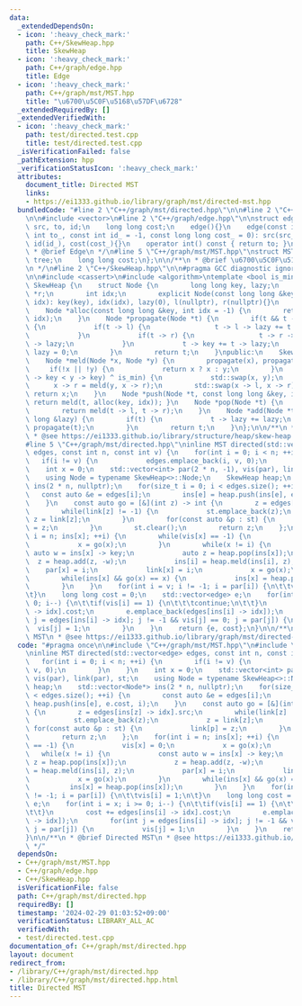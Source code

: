 ```yaml
---
data:
  _extendedDependsOn:
  - icon: ':heavy_check_mark:'
    path: C++/SkewHeap.hpp
    title: SkewHeap
  - icon: ':heavy_check_mark:'
    path: C++/graph/edge.hpp
    title: Edge
  - icon: ':heavy_check_mark:'
    path: C++/graph/mst/MST.hpp
    title: "\u6700\u5C0F\u5168\u57DF\u6728"
  _extendedRequiredBy: []
  _extendedVerifiedWith:
  - icon: ':heavy_check_mark:'
    path: test/directed.test.cpp
    title: test/directed.test.cpp
  _isVerificationFailed: false
  _pathExtension: hpp
  _verificationStatusIcon: ':heavy_check_mark:'
  attributes:
    document_title: Directed MST
    links:
    - https://ei1333.github.io/library/graph/mst/directed-mst.hpp
  bundledCode: "#line 2 \"C++/graph/mst/directed.hpp\"\n\n#line 2 \"C++/graph/mst/MST.hpp\"\
    \n\n#include <vector>\n#line 2 \"C++/graph/edge.hpp\"\n\nstruct edge {\n    int\
    \ src, to, id;\n    long long cost;\n    edge(){}\n    edge(const int src_, const\
    \ int to_, const int id_ = -1, const long long cost_ = 0): src(src_), to(to_),\
    \ id(id_), cost(cost_){}\n    operator int() const { return to; }\n};\n\n/**\n\
    \ * @brief Edge\n */\n#line 5 \"C++/graph/mst/MST.hpp\"\nstruct MST {\n    std::vector<edge>\
    \ tree;\n    long long cost;\n};\n\n/**\n * @brief \u6700\u5C0F\u5168\u57DF\u6728\
    \n */\n#line 2 \"C++/SkewHeap.hpp\"\n\n#pragma GCC diagnostic ignored \"-Wreorder\"\
    \n\n#include <cassert>\n#include <algorithm>\ntemplate <bool is_min = true> struct\
    \ SkewHeap {\n    struct Node {\n        long long key, lazy;\n        Node *l,\
    \ *r;\n        int idx;\n        explicit Node(const long long &key, const int\
    \ idx): key(key), idx(idx), lazy(0), l(nullptr), r(nullptr){}\n    };\nprivate:\n\
    \    Node *alloc(const long long &key, int idx = -1) {\n        return new Node(key,\
    \ idx);\n    }\n    Node *propagate(Node *t) {\n        if(t && t -> lazy != 0)\
    \ {\n            if(t -> l) {\n                t -> l -> lazy += t -> lazy;\n\
    \            }\n            if(t -> r) {\n                t -> r -> lazy += t\
    \ -> lazy;\n            }\n            t -> key += t -> lazy;\n            t ->\
    \ lazy = 0;\n        }\n        return t;\n    }\npublic:\n    SkewHeap(){}\n\
    \    Node *meld(Node *x, Node *y) {\n        propagate(x), propagate(y);\n   \
    \     if(!x || !y) {\n            return x ? x : y;\n        }\n        if((x\
    \ -> key < y -> key) ^ is_min) {\n            std::swap(x, y);\n        }\n  \
    \      x -> r = meld(y, x -> r);\n        std::swap(x -> l, x -> r);\n       \
    \ return x;\n    }\n    Node *push(Node *t, const long long &key, int idx = -1){\
    \ return meld(t, alloc(key, idx)); }\n    Node *pop(Node *t) {\n        assert(t);\n\
    \        return meld(t -> l, t -> r);\n    }\n    Node *add(Node *t, const long\
    \ long &lazy) {\n        if(t) {\n            t -> lazy += lazy;\n           \
    \ propagate(t);\n        }\n        return t;\n    }\n};\n\n/**\n * @brief SkewHeap\n\
    \ * @see https://ei1333.github.io/library/structure/heap/skew-heap.hpp\n */\n\
    #line 5 \"C++/graph/mst/directed.hpp\"\ninline MST directed(std::vector<edge>\
    \ edges, const int n, const int v) {\n    for(int i = 0; i < n; ++i) {\n     \
    \   if(i != v) {\n            edges.emplace_back(i, v, 0);\n        }\n    }\n\
    \    int x = 0;\n    std::vector<int> par(2 * n, -1), vis(par), link(par), st;\n\
    \    using Node = typename SkewHeap<>::Node;\n    SkewHeap heap;\n    std::vector<Node*>\
    \ ins(2 * n, nullptr);\n    for(size_t i = 0; i < edges.size(); ++i) {\n     \
    \   const auto &e = edges[i];\n        ins[e] = heap.push(ins[e], e.cost, i);\n\
    \    }\n    const auto go = [&](int z) -> int {\n        z = edges[ins[z] -> idx].src;\n\
    \        while(link[z] != -1) {\n            st.emplace_back(z);\n           \
    \ z = link[z];\n        }\n        for(const auto &p : st) {\n            link[p]\
    \ = z;\n        }\n        st.clear();\n        return z;\n    };\n    for(int\
    \ i = n; ins[x]; ++i) {\n        while(vis[x] == -1) {\n            vis[x] = 0;\n\
    \            x = go(x);\n        }\n        while(x != i) {\n            const\
    \ auto w = ins[x] -> key;\n            auto z = heap.pop(ins[x]);\n          \
    \  z = heap.add(z, -w);\n            ins[i] = heap.meld(ins[i], z);\n        \
    \    par[x] = i;\n            link[x] = i;\n            x = go(x);\n        }\n\
    \        while(ins[x] && go(x) == x) {\n            ins[x] = heap.pop(ins[x]);\n\
    \        }\n    }\n    for(int i = v; i != -1; i = par[i]) {\n\t\tvis[i] = 1;\n\
    \t}\n    long long cost = 0;\n    std::vector<edge> e;\n    for(int i = x; i >=\
    \ 0; i--) {\n\t\tif(vis[i] == 1) {\n\t\t\tcontinue;\n\t\t}\n        cost += edges[ins[i]\
    \ -> idx].cost;\n        e.emplace_back(edges[ins[i] -> idx]);\n        for(int\
    \ j = edges[ins[i] -> idx]; j != -1 && vis[j] == 0; j = par[j]) {\n          \
    \  vis[j] = 1;\n        }\n    }\n    return {e, cost};\n}\n\n/**\n * @brief Directed\
    \ MST\n * @see https://ei1333.github.io/library/graph/mst/directed-mst.hpp\n */\n"
  code: "#pragma once\n\n#include \"C++/graph/mst/MST.hpp\"\n#include \"C++/SkewHeap.hpp\"\
    \ninline MST directed(std::vector<edge> edges, const int n, const int v) {\n \
    \   for(int i = 0; i < n; ++i) {\n        if(i != v) {\n            edges.emplace_back(i,\
    \ v, 0);\n        }\n    }\n    int x = 0;\n    std::vector<int> par(2 * n, -1),\
    \ vis(par), link(par), st;\n    using Node = typename SkewHeap<>::Node;\n    SkewHeap\
    \ heap;\n    std::vector<Node*> ins(2 * n, nullptr);\n    for(size_t i = 0; i\
    \ < edges.size(); ++i) {\n        const auto &e = edges[i];\n        ins[e] =\
    \ heap.push(ins[e], e.cost, i);\n    }\n    const auto go = [&](int z) -> int\
    \ {\n        z = edges[ins[z] -> idx].src;\n        while(link[z] != -1) {\n \
    \           st.emplace_back(z);\n            z = link[z];\n        }\n       \
    \ for(const auto &p : st) {\n            link[p] = z;\n        }\n        st.clear();\n\
    \        return z;\n    };\n    for(int i = n; ins[x]; ++i) {\n        while(vis[x]\
    \ == -1) {\n            vis[x] = 0;\n            x = go(x);\n        }\n     \
    \   while(x != i) {\n            const auto w = ins[x] -> key;\n            auto\
    \ z = heap.pop(ins[x]);\n            z = heap.add(z, -w);\n            ins[i]\
    \ = heap.meld(ins[i], z);\n            par[x] = i;\n            link[x] = i;\n\
    \            x = go(x);\n        }\n        while(ins[x] && go(x) == x) {\n  \
    \          ins[x] = heap.pop(ins[x]);\n        }\n    }\n    for(int i = v; i\
    \ != -1; i = par[i]) {\n\t\tvis[i] = 1;\n\t}\n    long long cost = 0;\n    std::vector<edge>\
    \ e;\n    for(int i = x; i >= 0; i--) {\n\t\tif(vis[i] == 1) {\n\t\t\tcontinue;\n\
    \t\t}\n        cost += edges[ins[i] -> idx].cost;\n        e.emplace_back(edges[ins[i]\
    \ -> idx]);\n        for(int j = edges[ins[i] -> idx]; j != -1 && vis[j] == 0;\
    \ j = par[j]) {\n            vis[j] = 1;\n        }\n    }\n    return {e, cost};\n\
    }\n\n/**\n * @brief Directed MST\n * @see https://ei1333.github.io/library/graph/mst/directed-mst.hpp\n\
    \ */"
  dependsOn:
  - C++/graph/mst/MST.hpp
  - C++/graph/edge.hpp
  - C++/SkewHeap.hpp
  isVerificationFile: false
  path: C++/graph/mst/directed.hpp
  requiredBy: []
  timestamp: '2024-02-29 01:03:52+09:00'
  verificationStatus: LIBRARY_ALL_AC
  verifiedWith:
  - test/directed.test.cpp
documentation_of: C++/graph/mst/directed.hpp
layout: document
redirect_from:
- /library/C++/graph/mst/directed.hpp
- /library/C++/graph/mst/directed.hpp.html
title: Directed MST
---
```

